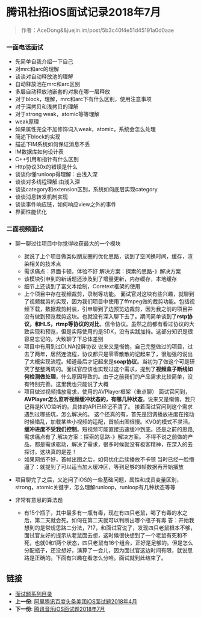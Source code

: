 #  腾讯社招iOS面试记录2018年7月

> 作者：AceDong&&juejin.im/post/5b3c40f4e51d45191a0d0aae

### 一面电话面试
* 先简单自我介绍一下自己
* 对mrc和arc的理解
* 谈谈对自动释放池的理解
* 自动释放池在mrc和arc区别
* 多层自动释放池嵌套的对象在哪一层释放
* 对于block，理解，mrc和arc下有什么区别，使用注意事项
* 对于深拷贝和浅拷贝的理解
* 对于strong weak，atomic等等理解
* weak原理
* 如果属性完全不加修饰词入weak，atomic，系统会怎么处理
* 简述下block的实现
* 描述下IM系统如何保证消息不丢
* IM数据库如何设计表
* C++引用和指针有什么区别
* Http协议30x的错误是什么
* 谈谈你懂runloop得理解：由浅入深
* 谈谈对多线程理解:由浅入深
* 谈谈category和extension区别，系统如何底层实现category
* 谈谈消息转发机制实现
* 谈谈事件响应链，如何响应view之外的事件
* 界面性能优化

### 二面视频面试

- 聊一聊过往项目中你觉得收获最大的一个模块
	- 就说了上个项目做类似朋友圈的优化思路，谈到了空间换时间，缓存，渲染相关的技术点
	- 需求痛点：界面卡顿，体验不好 解决方案：探索的思路-》解决方案
	- 该模块引申到的新话题还涉及到了增量更新，内存缓存，本地缓存
	- 细节上还谈到了富文本绘制，Coretext框架的使用
	- 上个项目中存在视频裁剪，录制等功能。
面试官对这块有些兴趣，就聊到了视频裁剪的实现，因为我们项目中使用了ffmpeg做的裁剪功能。包括视频下载，数据裁剪封装，引申聊到了边预览边裁剪，因为我之前的项目并没有做到预览裁剪这块。也就没有深入聊下去了。期间简单谈到了**rstp协议，和HLS，rtmp等协议的对比**，信令协议。虽然之前都有看过协议的大致实现和预览，但是实际使用的是SDK，没有实践加持。这部分知识是很容易忘记的。大致聊了下总体差别
	- 项目中有用到过DLNA投屏协议
说来又是惭愧，自己完整做过的项目，过去了两年，居然连流程，协议都只是零零散散的记起来了，很勉强的说出了大概实现流程。知道最后才记起来是**soap协议**。当初为了做这个可是研究了整整两周的。面试官应该也实现过这个需求，提到了**视频盒子断线如何检测做处理**，什么原因导致的。由于之前我们的产品需求比较简单，没有特别完善。这里我也只能说了大概
	- 项目做过视频播放需求，使用的AVPlayer框架（重点聊）
面试官问到，**AVPlayer怎么监听视频缓冲状态的，有哪几种状态**。说来又是惭愧，我只记得是KVO监听的。具体的API已经记不清了。
接着面试官问到这个需求遇到过哪些坑，怎么解决的。
这个还真的有，首先是回调播放进度在拖动时候错乱，加载某些小视频的适配，首帧出图很慢。KVO的模式不灵活。**缓冲进度不受我们控制**。短视频可能直接迅速缓冲到底。还是之前的思路,需求痛点有了.解决方案：探索的思路-》解决方案。
不得不说之前做的产品，都是需求驱动，解决了需求，很多时候就没有极客精神，在深入的去探讨。这块真的是差！
	- 如果网络不好，首帧出图之后，如何优化后续播放不卡顿 当时已经一脸懵逼了：就提到了可以适当加大缓冲区，等到足够的I帧数据再开始播放
 
- 项目聊完了之后，又追问了iOS的一些基础问题，属性和成员变量区别，strong，atomic关键字，怎么理解runloop，runloop有几种状态等等 

- 非常有意思的算法题
	- 有15个瓶子，其中最多有一瓶有毒，现在有四只老鼠，喝了有毒的水之后，第二天就会死。如何在第二天就可以判断出哪个瓶子有毒
答：开始我想到的是常规思路二分法，717，和面试官说了，发现四只老鼠根本不够，面试官友好的提示从老鼠面去想，这时候很快想到了一个老鼠有死和不死，也就0和1两个状态，四只老鼠有16个组合，正好是足够的。但是怎么分配瓶子，还没想好，演算了一会儿，因为面试官这边时间有限，就说思路是正确的。下面有兴趣在看怎么分哈。面试就到此结束了。
 



## 链接

- [面试题系列目录](../README.md)
-  **上一份**: [阿里腾讯百度头条美团iOS面试题2018年4月](14阿里腾讯百度头条美团iOS面试题2018年4月.md)
- **下一份**: [腾讯音乐iOS面试题2018年7月](16腾讯音乐iOS面试题2018年7月.md)